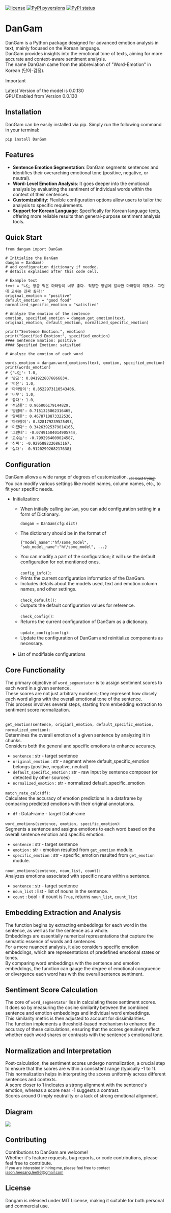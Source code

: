 [![license](https://img.shields.io/badge/License-MIT-brightgreen.svg)](https://github.com/jasonheesanglee/DanGam/blob/master/LICENSE)
[![PyPI pyversions](https://img.shields.io/pypi/pyversions/DanGam.svg)](https://pypi.python.org/pypi/DanGam/)
[![PyPI status](https://img.shields.io/pypi/status/DanGam.svg)](https://pypi.python.org/pypi/DanGam/)

# DanGam

DanGam is a Python package designed for advanced emotion analysis in text, mainly focused on the Korean language.<br>
DanGam provides insights into the emotional tone of texts, aiming for more accurate and context-aware sentiment analysis.<br>
The name DanGam came from the abbreviation of "Word-Emotion" in Korean (단어-감정).

> [!IMPORTANT]
> Latest Version of the model is 0.0.130<br>
> GPU Enabled from Version 0.0.130

## Installation
DanGam can be easily installed via pip. Simply run the following command in your terminal:<br>
```shell
pip install DanGam
```

## Features
- **Sentence Emotion Segmentation**: DanGam segments sentences and identifies their overarching emotional tone (positive, negative, or neutral).
- **Word-Level Emotion Analysis**: It goes deeper into the emotional analysis by evaluating the sentiment of individual words within the context of their sentences.
- **Customizability**: Flexible configuration options allow users to tailor the analysis to specific requirements.
- **Support for Korean Language**: Specifically for Korean language texts, offering more reliable results than general-purpose sentiment analysis tools.

## Quick Start
```
from dangam import DanGam
```

```shell
# Initialize the DanGam
dangam = DanGam()
# add configuration dictionary if needed.
# details explained after this code cell.

# Example text
text = "나는 방금 먹은 마라탕이 너무 좋다. 적당한 양념에 알싸한 마라향이 미쳤다. 그런데 고수는 진짜 싫다!"
original_emotion = "positive"
default_emotion = "good food"
normalized_specific_emotion = "satisfied"

# Analyze the emotion of the sentence
emotion, specified_emotion = dangam.get_emotion(text, original_emotion, default_emotion, normalized_specific_emotion)

print("Sentence Emotion:", emotion)
print("Specified Emotion:", specified_emotion)
#### Sentence Emotion: positive
#### Specified Emotion: satisfied

# Analyze the emotion of each word

words_emotion = dangam.word_emotions(text, emotion, specified_emotion)
print(words_emotion)
# {'나는': 1.0,
# '방금': 0.8419228076866834,
# '먹은': 1.0,
# '마라탕이': 0.8522973110543406,
# '너무': 1.0,
# '좋다': 1.0,
# '적당한': 0.965806179144829,
# '양념에': 0.7151325862316465,
# '알싸한': 0.4678710873322536,
# '마라향이': 0.328179239525493,
# '미쳤다': 0.34263925379014165,
# '그런데': -0.07491504014905744,
# '고수는': -0.7992964009024587,
# '진짜': -0.9295882226863167,
# '싫다': -0.9120299268217638}
```

## Configuration
DanGam allows a wide range of degrees of customization. <sub>~~(at least trying)~~</sub> <br>
You can modify various settings like model names, column names, etc., to fit your specific needs.
- Initialization:
  - When initially calling `DanGam`, you can add configuration setting in a form of Dictionary.<br>
    ```
    dangam = DanGam(cfg:dict)
    ```
  - The dictionary should be in the format of<br>
    ```
    {"model_name":"hf/some_model", "sub_model_name":"hf/some_model", ...}
    ```
  - You can modify a part of the configuration; it will use the default configuration for not mentioned ones.<br><br>
`config_info()`:
  - Prints the current configuration information of the DanGam.
  - Includes details about the models used, text and emotion column names, and other settings.<br><br>
`check_default()`:
  - Outputs the default configuration values for reference.<br><br>
`check_config()`:
  - Returns the current configuration of DanGam as a dictionary.<br><br>
`update_config(config)`:
  - Update the configuration of DanGam and reinitialize components as necessary.<br><br>
  
  <details>
    <summary>List of modifiable configurations</summary>
      
      - model_name
        - The model that will run through the first loop of the sentence segmentation.
  
      - sub_model_name
        - The model that will run through the second loop of the sentence segmentation.
  
      - word_senti_model_name
        - The model that will through the loop of the word segmentation.
  
      - text_col
        - The name of the column that you want to segment the emotion.
  
      - default_emotion_column
        - Pre-labeled emotion by user.
  
      - original_emotion_column
        - Pre-segmented emotions by user.
        - Performs the best if this section is segmented into 'positive', 'negative', 'neutral'.
        - Used for accuracy evaluation.
  
      - normalized_emotion_column
        - Normalized pre-labeled emotion.
        - Performs the best if this section is in English.
        - Directly used from the second loop, since it will only segment positive, negative, neutral.
        - Not into 60 different emotions.
  
      - sentence_emotion_column
        - The column name of sentence emotion (pos/neg/neut) you want this module to set.
  
      - sentence_specific_emotion_column
        - The column name of sentence emotion (pos/neg/neut) you want this module to set.
  
      - truncation
        - Turning on and off Truncation throughout the module.
  
      - max_length
        - Max length for chunk_text
  
      - emotion_threshold
        - The threshold for emotion and specific emotion embeddings are adjusted accordingly to refine the combined embedding, ensuring a more nuanced sentiment analysis.

      - alignment_threshold
        - The threshold for the cosine similarity between the combined sentence-emotion embedding and each individual word embedding.
  
      - emotion_weight_reach_threshold
        - The weight to be multiplied on emotion embedding when similarity exceeds the threshold.
  
      - emotion_weight_not_reach_threshold
        - The weight to be multiplied on emotion embedding when similarity doesn't exceed the threshold.
  
      - specific_weight_reach_threshold
        - The weight to be multiplied on specific emotion embedding when similarity exceeds the threshold.
  
      - specific_weight_not_reach_threshold
        - The weight to be multiplied on specific emotion embedding when similarity doesn't exceed the threshold.
  
      - noun_threshold
        - The threshold for deciding the emotion segment of a word.
  </details>

## Core Functionality
The primary objective of `word_segmentator` is to assign sentiment scores to each word in a given sentence.<br>
These scores are not just arbitrary numbers; they represent how closely each word aligns with the overall emotional tone of the sentence.<br>This process involves several steps, starting from embedding extraction to sentiment score normalization.<br><br>

`get_emotion(sentence, origianl_emotion, default_specific_emotion, normalized_emotion)`:<br>
  Determines the overall emotion of a given sentence by analyzing it in chunks.<br>
  Considers both the general and specific emotions to enhance accuracy.

  - `sentence` : str - target sentence
  - `original_emotion` : str - segment where default_specific_emotion belongs (positive, negative, neutral)
  - `default_specific_emotion` : str - raw input by sentence composer (or detected by other sources)
  - `normalized_emotion` : str - normalized default_specific_emotion
  
`match_rate_calc(df)`:<br>
  Calculates the accuracy of emotion predictions in a dataframe by comparing predicted emotions with their original annotations.
    
  - `df` : DataFrame - target DataFrame
    
`word_emotions(sentence, emotion, specific_emotion)`:<br>
  Segments a sentence and assigns emotions to each word based on the overall sentence emotion and specific emotion.
    
  - `sentence` : str - target sentence
  - `emotion` : str - emotion resulted from `get_emotion` module.
  - `specific_emotion` : str - specific_emotion resulted from `get_emotion` module.
    
`noun_emotions(sentence, noun_list, count)`:<br>
  Analyzes emotions associated with specific nouns within a sentence.
    
  - `sentence` : str - target sentence
  - `noun_list` : list - list of nouns in the sentence.
  - `count` : bool - if count is `True`, returns `noun_list`, `count_list`

## Embedding Extraction and Analysis
The function begins by extracting embeddings for each word in the sentence, as well as for the sentence as a whole.<br>Embeddings are essentially numerical representations that capture the semantic essence of words and sentences.<br>For a more nuanced analysis, it also considers specific emotion embeddings, which are representations of predefined emotional states or tones.<br>By comparing word embeddings with the sentence and emotion embeddings, the function can gauge the degree of emotional congruence or divergence each word has with the overall sentence sentiment.

## Sentiment Score Calculation
The core of `word_segmentator` lies in calculating these sentiment scores.<br>It does so by measuring the cosine similarity between the combined sentence and emotion embeddings and individual word embeddings.<br>This similarity metric is then adjusted to account for dissimilarities.<br>The function implements a threshold-based mechanism to enhance the accuracy of these calculations, ensuring that the scores genuinely reflect whether each word shares or contrasts with the sentence's emotional tone.

## Normalization and Interpretation
Post-calculation, the sentiment scores undergo normalization, a crucial step to ensure that the scores are within a consistent range (typically -1 to 1).<br>This normalization helps in interpreting the scores uniformly across different sentences and contexts.<br>A score closer to 1 indicates a strong alignment with the sentence's emotion, whereas a score near -1 suggests a contrast.<br>Scores around 0 imply neutrality or a lack of strong emotional alignment.

## Diagram
<img src="https://github.com/jasonheesanglee/dangam/blob/2da81bac42fde4688590c5c6981d496ea5d10fa1/data/DanGam.png">

## Contributing
Contributions to DanGam are welcome!<br>
Whether it's feature requests, bug reports, or code contributions, please feel free to contribute.<br>
<sub>If you are interested in hiring me, please feel free to contact <a href="mailto:jason.heesang.lee96@gmail.com">jason.heesang.lee96@gmail.com</a>

## License
Dangam is released under MIT License, making it suitable for both personal and commercial use.

